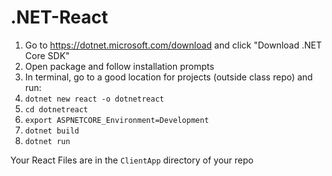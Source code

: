 # .NET-React

1. Go to https://dotnet.microsoft.com/download and click "Download .NET Core SDK"
1. Open package and follow installation prompts
1. In terminal, go to a good location for projects (outside class repo) and run:
  1. `dotnet new react -o dotnetreact`
  1. `cd dotnetreact`
  1. `export ASPNETCORE_Environment=Development`
  1. `dotnet build`
  1. `dotnet run`
  
Your React Files are in the `ClientApp` directory of your repo
